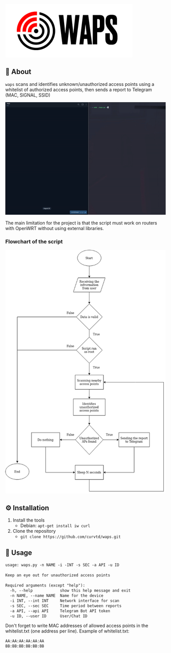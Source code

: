![banner_waps](images/banner_waps.png)

## :telescope: About
`waps` scans and identifies unknown/unauthorized access points using a whitelist of authorized access points, then sends a report to Telegram (MAC, SIGNAL, SSID)

![gif_waps_whitelist](images/waps_whitelist.gif)

The main limitation for the project is that the script must work on routers with OpenWRT without using external libraries. 

### Flowchart of the script
![flowchart](images/flowchart.png)

## :gear: Installation
1. Install the tools
    + Debian: `apt-get install iw curl`
2. Clone the repository
    + `git clone https://github.com/curvtd/waps.git`

## :book: Usage
```
usage: waps.py -n NAME -i -INT -s SEC -a API -u ID

Keep an eye out for unauthorized access points

Required arguments (except "help"):
  -h, --help            show this help message and exit
  -n NAME, --name NAME  Name for the device
  -i INT, --int INT     Network interface for scan
  -s SEC, --sec SEC     Time period between reports
  -a API, --api API     Telegram Bot API token
  -u ID, --user ID      User/Chat ID
```

Don't forget to write MAC addresses of allowed access points in the whitelist.txt (one address per line). 
Example of whitelist.txt:
```
AA:AA:AA:AA:AA:AA
BB:BB:BB:BB:BB:BB
```



